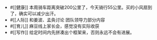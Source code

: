 - #[[健康]] 本周骑车距离突破200公里了，今天骑行55公里。买的小风扇到了，确实可以减少出汗。
- #[[人际]] 和姜波、孟奂讨论 团队领导力部分内容
- #[[育儿]] 麻豆线上家长会，感觉没有实际收获
- #[[写作]] 给定时间内先拼凑出个框架来，否则永远不会有进展。
